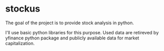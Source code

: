 # stockus
The goal of the project is to provide stock analysis in python.

I'll use basic python libraries for this purpose. Used data are retireved by yfinance python package and publicly available data for market capitalization.
